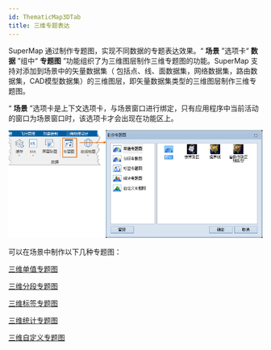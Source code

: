```yaml
---
id: ThematicMap3DTab
title: 三维专题表达  
---  
```

SuperMap 通过制作专题图，实现不同数据的专题表达效果。“ **场景** ”选项卡“ **数据** ”组中“ **专题图**
”功能组织了为三维图层制作三维专题图的功能。SuperMap 支持对添加到场景中的矢量数据集（
包括点、线、面数据集，网络数据集，路由数据集，CAD模型数据集）的三维图层，即矢量数据集类型的三维图层制作三维专题图。

“ **场景** ”选项卡是上下文选项卡，与场景窗口进行绑定，只有应用程序中当前活动的窗口为场景窗口时，该选项卡才会出现在功能区上。

![](img/ThematicMap3DTab.png)  

可以在场景中制作以下几种专题图：

 [三维单值专题图](UniqueMap3Dgroup)

 [三维分段专题图](RangesMap3Dgroup)

 [三维标签专题图](LabelMap3Dgroup)

 [三维统计专题图](GraphMap3Dgroup)

 [三维自定义专题图](CustomizeMap3Dgroup)





